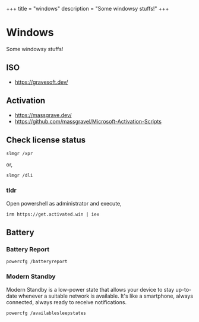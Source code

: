 +++
title = "windows"
description = "Some windowsy stuffs!"
+++

# Windows

Some windowsy stuffs!

## ISO

- <https://gravesoft.dev/>

## Activation

- <https://massgrave.dev/>
- <https://github.com/massgravel/Microsoft-Activation-Scripts>

## Check license status

```shell
slmgr /xpr
```

or,

```shell
slmgr /dli
```

### tldr

Open powershell as administrator and execute,

```shell
irm https://get.activated.win | iex
```

## Battery

### Battery Report

```shell
powercfg /batteryreport
```

### Modern Standby

Modern Standby is a low-power state that allows your device to stay up-to-date whenever a suitable network is available. It's like a smartphone, always connected, always ready to receive notifications.

```shell
powercfg /availablesleepstates
```

